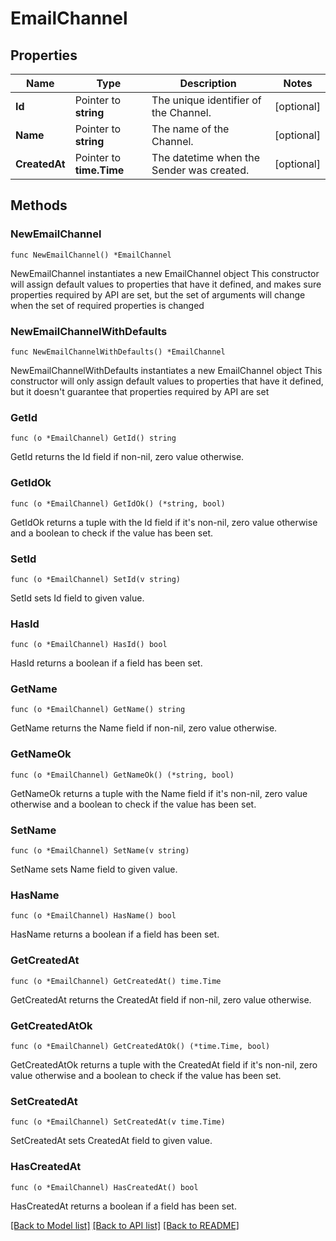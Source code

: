 # EmailChannel

## Properties

Name | Type | Description | Notes
------------ | ------------- | ------------- | -------------
**Id** | Pointer to **string** | The unique identifier of the Channel. | [optional] 
**Name** | Pointer to **string** | The name of the Channel. | [optional] 
**CreatedAt** | Pointer to **time.Time** | The datetime when the Sender was created. | [optional] 

## Methods

### NewEmailChannel

`func NewEmailChannel() *EmailChannel`

NewEmailChannel instantiates a new EmailChannel object
This constructor will assign default values to properties that have it defined,
and makes sure properties required by API are set, but the set of arguments
will change when the set of required properties is changed

### NewEmailChannelWithDefaults

`func NewEmailChannelWithDefaults() *EmailChannel`

NewEmailChannelWithDefaults instantiates a new EmailChannel object
This constructor will only assign default values to properties that have it defined,
but it doesn't guarantee that properties required by API are set

### GetId

`func (o *EmailChannel) GetId() string`

GetId returns the Id field if non-nil, zero value otherwise.

### GetIdOk

`func (o *EmailChannel) GetIdOk() (*string, bool)`

GetIdOk returns a tuple with the Id field if it's non-nil, zero value otherwise
and a boolean to check if the value has been set.

### SetId

`func (o *EmailChannel) SetId(v string)`

SetId sets Id field to given value.

### HasId

`func (o *EmailChannel) HasId() bool`

HasId returns a boolean if a field has been set.

### GetName

`func (o *EmailChannel) GetName() string`

GetName returns the Name field if non-nil, zero value otherwise.

### GetNameOk

`func (o *EmailChannel) GetNameOk() (*string, bool)`

GetNameOk returns a tuple with the Name field if it's non-nil, zero value otherwise
and a boolean to check if the value has been set.

### SetName

`func (o *EmailChannel) SetName(v string)`

SetName sets Name field to given value.

### HasName

`func (o *EmailChannel) HasName() bool`

HasName returns a boolean if a field has been set.

### GetCreatedAt

`func (o *EmailChannel) GetCreatedAt() time.Time`

GetCreatedAt returns the CreatedAt field if non-nil, zero value otherwise.

### GetCreatedAtOk

`func (o *EmailChannel) GetCreatedAtOk() (*time.Time, bool)`

GetCreatedAtOk returns a tuple with the CreatedAt field if it's non-nil, zero value otherwise
and a boolean to check if the value has been set.

### SetCreatedAt

`func (o *EmailChannel) SetCreatedAt(v time.Time)`

SetCreatedAt sets CreatedAt field to given value.

### HasCreatedAt

`func (o *EmailChannel) HasCreatedAt() bool`

HasCreatedAt returns a boolean if a field has been set.


[[Back to Model list]](../README.md#documentation-for-models) [[Back to API list]](../README.md#documentation-for-api-endpoints) [[Back to README]](../README.md)


